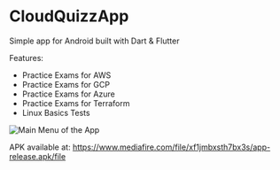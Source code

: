 # CloudQuizzApp

Simple app for Android built with Dart & Flutter

Features:
- Practice Exams for AWS
- Practice Exams for GCP
- Practice Exams for Azure
- Practice Exams for Terraform
- Linux Basics Tests

![Main Menu of the App](https://github.com/Alan-Rodz/CloudQuizApp/main/showcase/index.jpg?raw=true)

APK available at: https://www.mediafire.com/file/xf1jmbxsth7bx3s/app-release.apk/file
